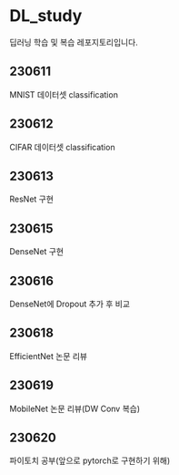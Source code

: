 # DL_study
딥러닝 학습 및 복습 레포지토리입니다.

## 230611
MNIST 데이터셋 classification

## 230612
CIFAR 데이터셋 classification

## 230613
ResNet 구현

## 230615
DenseNet 구현

## 230616
DenseNet에 Dropout 추가 후 비교

## 230618
EfficientNet 논문 리뷰

## 230619
MobileNet 논문 리뷰(DW Conv 복습)

## 230620
파이토치 공부(앞으로 pytorch로 구현하기 위해)